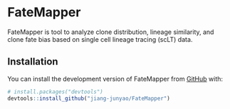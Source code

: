 
<!-- README.md is generated from README.Rmd. Please edit that file -->

# FateMapper

<!-- badges: start -->
<!-- badges: end -->

FateMapper is tool to analyze clone distribution, lineage similarity,
and clone fate bias based on single cell lineage tracing (scLT) data.

## Installation

You can install the development version of FateMapper from
[GitHub](https://github.com/) with:

``` r
# install.packages("devtools")
devtools::install_github("jiang-junyao/FateMapper")
```

